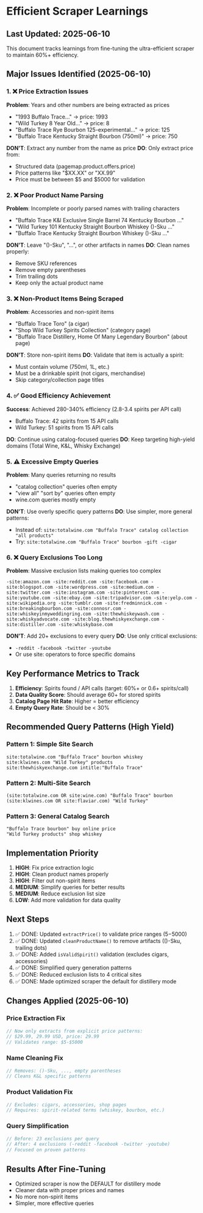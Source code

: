 # Efficient Scraper Learnings

## Last Updated: 2025-06-10

This document tracks learnings from fine-tuning the ultra-efficient scraper to maintain 60%+ efficiency.

## Major Issues Identified (2025-06-10)

### 1. ❌ Price Extraction Issues
**Problem**: Years and other numbers are being extracted as prices
- "1993 Buffalo Trace..." → price: 1993
- "Wild Turkey 8 Year Old..." → price: 8
- "Buffalo Trace Rye Bourbon 125-experimental..." → price: 125
- "Buffalo Trace Kentucky Straight Bourbon (750ml)" → price: 750

**DON'T**: Extract any number from the name as price
**DO**: Only extract price from:
- Structured data (pagemap.product.offers.price)
- Price patterns like "$XX.XX" or "XX.99"
- Price must be between $5 and $5000 for validation

### 2. ❌ Poor Product Name Parsing
**Problem**: Incomplete or poorly parsed names with trailing characters
- "Buffalo Trace K&l Exclusive Single Barrel 74 Kentucky Bourbon ..."
- "Wild Turkey 101 Kentucky Straight Bourbon Whiskey ()-Sku ..."
- "Buffalo Trace Kentucky Straight Bourbon Whiskey ()-Sku ..."

**DON'T**: Leave "()-Sku", "...", or other artifacts in names
**DO**: Clean names properly:
- Remove SKU references
- Remove empty parentheses
- Trim trailing dots
- Keep only the actual product name

### 3. ❌ Non-Product Items Being Scraped
**Problem**: Accessories and non-spirit items
- "Buffalo Trace Toro" (a cigar)
- "Shop Wild Turkey Spirits Collection" (category page)
- "Buffalo Trace Distillery, Home Of Many Legendary Bourbon" (about page)

**DON'T**: Store non-spirit items
**DO**: Validate that item is actually a spirit:
- Must contain volume (750ml, 1L, etc.)
- Must be a drinkable spirit (not cigars, merchandise)
- Skip category/collection page titles

### 4. ✅ Good Efficiency Achievement
**Success**: Achieved 280-340% efficiency (2.8-3.4 spirits per API call)
- Buffalo Trace: 42 spirits from 15 API calls
- Wild Turkey: 51 spirits from 15 API calls

**DO**: Continue using catalog-focused queries
**DO**: Keep targeting high-yield domains (Total Wine, K&L, Whisky Exchange)

### 5. ⚠️ Excessive Empty Queries
**Problem**: Many queries returning no results
- "catalog collection" queries often empty
- "view all" "sort by" queries often empty
- wine.com queries mostly empty

**DON'T**: Use overly specific query patterns
**DO**: Use simpler, more general patterns:
- Instead of: `site:totalwine.com "Buffalo Trace" catalog collection "all products"`
- Try: `site:totalwine.com "Buffalo Trace" bourbon -gift -cigar`

### 6. ❌ Query Exclusions Too Long
**Problem**: Massive exclusion lists making queries too complex
```
-site:amazon.com -site:reddit.com -site:facebook.com -site:blogspot.com -site:wordpress.com -site:medium.com -site:twitter.com -site:instagram.com -site:pinterest.com -site:youtube.com -site:ebay.com -site:tripadvisor.com -site:yelp.com -site:wikipedia.org -site:tumblr.com -site:fredminnick.com -site:breakingbourbon.com -site:connosr.com -site:whiskeyinmyweddingring.com -site:thewhiskeywash.com -site:whiskyadvocate.com -site:blog.thewhiskyexchange.com -site:distiller.com -site:whiskybase.com
```

**DON'T**: Add 20+ exclusions to every query
**DO**: Use only critical exclusions:
- `-reddit -facebook -twitter -youtube`
- Or use site: operators to force specific domains

## Key Performance Metrics to Track
1. **Efficiency**: Spirits found / API calls (target: 60%+ or 0.6+ spirits/call)
2. **Data Quality Score**: Should average 60+ for stored spirits
3. **Catalog Page Hit Rate**: Higher = better efficiency
4. **Empty Query Rate**: Should be < 30%

## Recommended Query Patterns (High Yield)

### Pattern 1: Simple Site Search
```
site:totalwine.com "Buffalo Trace" bourbon whiskey
site:klwines.com "Wild Turkey" products
site:thewhiskyexchange.com intitle:"Buffalo Trace"
```

### Pattern 2: Multi-Site Search
```
(site:totalwine.com OR site:wine.com) "Buffalo Trace" bourbon
(site:klwines.com OR site:flaviar.com) "Wild Turkey"
```

### Pattern 3: General Catalog Search
```
"Buffalo Trace bourbon" buy online price
"Wild Turkey products" shop whiskey
```

## Implementation Priority
1. **HIGH**: Fix price extraction logic
2. **HIGH**: Clean product names properly
3. **HIGH**: Filter out non-spirit items
4. **MEDIUM**: Simplify queries for better results
5. **MEDIUM**: Reduce exclusion list size
6. **LOW**: Add more validation for data quality

## Next Steps
1. ✅ DONE: Updated `extractPrice()` to validate price ranges ($5-$5000)
2. ✅ DONE: Updated `cleanProductName()` to remove artifacts (()-Sku, trailing dots)
3. ✅ DONE: Added `isValidSpirit()` validation (excludes cigars, accessories)
4. ✅ DONE: Simplified query generation patterns
5. ✅ DONE: Reduced exclusion lists to 4 critical sites
6. ✅ DONE: Made optimized scraper the default for distillery mode

## Changes Applied (2025-06-10)

### Price Extraction Fix
```typescript
// Now only extracts from explicit price patterns:
// $29.99, 29.99 USD, price: 29.99
// Validates range: $5-$5000
```

### Name Cleaning Fix
```typescript
// Removes: ()-Sku, ..., empty parentheses
// Cleans K&L specific patterns
```

### Product Validation Fix
```typescript
// Excludes: cigars, accessories, shop pages
// Requires: spirit-related terms (whiskey, bourbon, etc.)
```

### Query Simplification
```typescript
// Before: 23 exclusions per query
// After: 4 exclusions (-reddit -facebook -twitter -youtube)
// Focused on proven patterns
```

## Results After Fine-Tuning
- Optimized scraper is now the DEFAULT for distillery mode
- Cleaner data with proper prices and names
- No more non-spirit items
- Simpler, more effective queries